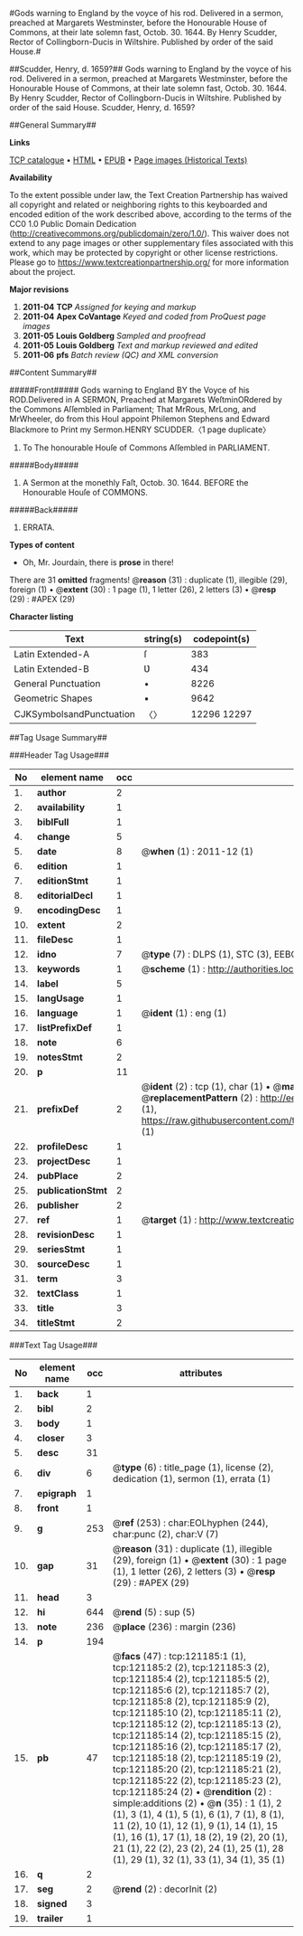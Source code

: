 #Gods warning to England by the voyce of his rod. Delivered in a sermon, preached at Margarets Westminster, before the Honourable House of Commons, at their late solemn fast, Octob. 30. 1644. By Henry Scudder, Rector of Collingborn-Ducis in Wiltshire. Published by order of the said House.#

##Scudder, Henry, d. 1659?##
Gods warning to England by the voyce of his rod. Delivered in a sermon, preached at Margarets Westminster, before the Honourable House of Commons, at their late solemn fast, Octob. 30. 1644. By Henry Scudder, Rector of Collingborn-Ducis in Wiltshire. Published by order of the said House.
Scudder, Henry, d. 1659?

##General Summary##

**Links**

[TCP catalogue](http://www.ota.ox.ac.uk/tcp/)  • 
[HTML](http://tei.it.ox.ac.uk/tcp/Texts-HTML/free/A92/A92765.html)  • 
[EPUB](http://tei.it.ox.ac.uk/tcp/Texts-EPUB/free/A92/A92765.epub) • 
[Page images (Historical Texts)](https://historicaltexts.jisc.ac.uk/eebo-99868829e)

**Availability**

To the extent possible under law, the Text Creation Partnership has waived all copyright and related or neighboring rights to this keyboarded and encoded edition of the work described above, according to the terms of the CC0 1.0 Public Domain Dedication (http://creativecommons.org/publicdomain/zero/1.0/). This waiver does not extend to any page images or other supplementary files associated with this work, which may be protected by copyright or other license restrictions. Please go to https://www.textcreationpartnership.org/ for more information about the project.

**Major revisions**

1. __2011-04__ __TCP__ *Assigned for keying and markup*
1. __2011-04__ __Apex CoVantage__ *Keyed and coded from ProQuest page images*
1. __2011-05__ __Louis Goldberg__ *Sampled and proofread*
1. __2011-05__ __Louis Goldberg__ *Text and markup reviewed and edited*
1. __2011-06__ __pfs__ *Batch review (QC) and XML conversion*

##Content Summary##

#####Front#####
Gods warning to England BY the Voyce of his ROD.Delivered in A SERMON, Preached at Margarets WeſtminORdered by the Commons Aſſembled in Parliament; That MrRous, MrLong, and MrWheeler, do from this HouI appoint Philemon Stephens and Edward Blackmore to Print my Sermon.HENRY SCUDDER.〈1 page duplicate〉
1. To The honourable Houſe of Commons Aſſembled in PARLIAMENT.

#####Body#####

1. A Sermon at the monethly Faſt, Octob. 30. 1644. BEFORE the Honourable Houſe of COMMONS.

#####Back#####

1. ERRATA.

**Types of content**

  * Oh, Mr. Jourdain, there is **prose** in there!

There are 31 **omitted** fragments! 
 @__reason__ (31) : duplicate (1), illegible (29), foreign (1)  •  @__extent__ (30) : 1 page (1), 1 letter (26), 2 letters (3)  •  @__resp__ (29) : #APEX (29)

**Character listing**


|Text|string(s)|codepoint(s)|
|---|---|---|
|Latin Extended-A|ſ|383|
|Latin Extended-B|Ʋ|434|
|General Punctuation|•|8226|
|Geometric Shapes|▪|9642|
|CJKSymbolsandPunctuation|〈〉|12296 12297|

##Tag Usage Summary##

###Header Tag Usage###

|No|element name|occ|attributes|
|---|---|---|---|
|1.|__author__|2||
|2.|__availability__|1||
|3.|__biblFull__|1||
|4.|__change__|5||
|5.|__date__|8| @__when__ (1) : 2011-12 (1)|
|6.|__edition__|1||
|7.|__editionStmt__|1||
|8.|__editorialDecl__|1||
|9.|__encodingDesc__|1||
|10.|__extent__|2||
|11.|__fileDesc__|1||
|12.|__idno__|7| @__type__ (7) : DLPS (1), STC (3), EEBO-CITATION (1), PROQUEST (1), VID (1)|
|13.|__keywords__|1| @__scheme__ (1) : http://authorities.loc.gov/ (1)|
|14.|__label__|5||
|15.|__langUsage__|1||
|16.|__language__|1| @__ident__ (1) : eng (1)|
|17.|__listPrefixDef__|1||
|18.|__note__|6||
|19.|__notesStmt__|2||
|20.|__p__|11||
|21.|__prefixDef__|2| @__ident__ (2) : tcp (1), char (1)  •  @__matchPattern__ (2) : ([0-9\-]+):([0-9IVX]+) (1), (.+) (1)  •  @__replacementPattern__ (2) : http://eebo.chadwyck.com/downloadtiff?vid=$1&page=$2 (1), https://raw.githubusercontent.com/textcreationpartnership/Texts/master/tcpchars.xml#$1 (1)|
|22.|__profileDesc__|1||
|23.|__projectDesc__|1||
|24.|__pubPlace__|2||
|25.|__publicationStmt__|2||
|26.|__publisher__|2||
|27.|__ref__|1| @__target__ (1) : http://www.textcreationpartnership.org/docs/. (1)|
|28.|__revisionDesc__|1||
|29.|__seriesStmt__|1||
|30.|__sourceDesc__|1||
|31.|__term__|3||
|32.|__textClass__|1||
|33.|__title__|3||
|34.|__titleStmt__|2||


###Text Tag Usage###

|No|element name|occ|attributes|
|---|---|---|---|
|1.|__back__|1||
|2.|__bibl__|2||
|3.|__body__|1||
|4.|__closer__|3||
|5.|__desc__|31||
|6.|__div__|6| @__type__ (6) : title_page (1), license (2), dedication (1), sermon (1), errata (1)|
|7.|__epigraph__|1||
|8.|__front__|1||
|9.|__g__|253| @__ref__ (253) : char:EOLhyphen (244), char:punc (2), char:V (7)|
|10.|__gap__|31| @__reason__ (31) : duplicate (1), illegible (29), foreign (1)  •  @__extent__ (30) : 1 page (1), 1 letter (26), 2 letters (3)  •  @__resp__ (29) : #APEX (29)|
|11.|__head__|3||
|12.|__hi__|644| @__rend__ (5) : sup (5)|
|13.|__note__|236| @__place__ (236) : margin (236)|
|14.|__p__|194||
|15.|__pb__|47| @__facs__ (47) : tcp:121185:1 (1), tcp:121185:2 (2), tcp:121185:3 (2), tcp:121185:4 (2), tcp:121185:5 (2), tcp:121185:6 (2), tcp:121185:7 (2), tcp:121185:8 (2), tcp:121185:9 (2), tcp:121185:10 (2), tcp:121185:11 (2), tcp:121185:12 (2), tcp:121185:13 (2), tcp:121185:14 (2), tcp:121185:15 (2), tcp:121185:16 (2), tcp:121185:17 (2), tcp:121185:18 (2), tcp:121185:19 (2), tcp:121185:20 (2), tcp:121185:21 (2), tcp:121185:22 (2), tcp:121185:23 (2), tcp:121185:24 (2)  •  @__rendition__ (2) : simple:additions (2)  •  @__n__ (35) : 1 (1), 2 (1), 3 (1), 4 (1), 5 (1), 6 (1), 7 (1), 8 (1), 11 (2), 10 (1), 12 (1), 9 (1), 14 (1), 15 (1), 16 (1), 17 (1), 18 (2), 19 (2), 20 (1), 21 (1), 22 (2), 23 (2), 24 (1), 25 (1), 28 (1), 29 (1), 32 (1), 33 (1), 34 (1), 35 (1)|
|16.|__q__|2||
|17.|__seg__|2| @__rend__ (2) : decorInit (2)|
|18.|__signed__|3||
|19.|__trailer__|1||
